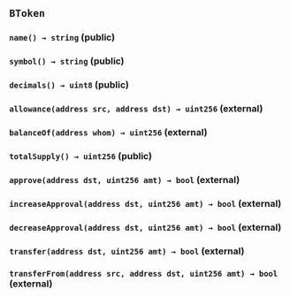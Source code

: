 ## `BToken`






### `name() → string` (public)





### `symbol() → string` (public)





### `decimals() → uint8` (public)





### `allowance(address src, address dst) → uint256` (external)





### `balanceOf(address whom) → uint256` (external)





### `totalSupply() → uint256` (public)





### `approve(address dst, uint256 amt) → bool` (external)





### `increaseApproval(address dst, uint256 amt) → bool` (external)





### `decreaseApproval(address dst, uint256 amt) → bool` (external)





### `transfer(address dst, uint256 amt) → bool` (external)





### `transferFrom(address src, address dst, uint256 amt) → bool` (external)






